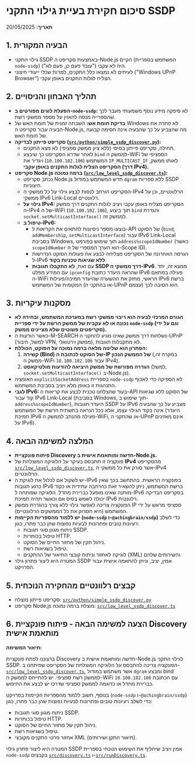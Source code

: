 # סיכום חקירת בעיית גילוי התקני SSDP

**תאריך:** 20/05/2025

## 1. הבעיה המקורית
- גילוי התקני SSDP באמצעות סקריפט ה-Node.js הקיים (המשתמש בספריית `node-ssdp`) היה לא עקבי ("עובד פעם כן, פעם לא").
- לעיתים לא נמצאו כלל התקנים, למרות שכלי ייעודי חיצוני ("Windows UPnP Browser") הצליח לגלות התקנים באופן עקבי.

## 2. תהליך האבחון והניסויים
- **הפעלת לוגים מפורטים ב-`node-ssdp`:** לא סיפקה מידע נוסף משמעותי מעבר לכך שהספרייה מנסה להאזין על מספר ממשקי רשת.
- **בדיקת חומת אש:** השבתה זמנית של חומת האש של Windows לא פתרה את הבעיה עבור סקריפט ה-Node.js, מה שהצביע על כך שהבעיה אינה חסימה קבועה של חומת האש.
- **סקריפט פייתון לבדיקה ([`src/python/simple_ssdp_discover.py`](../src/python/simple_ssdp_discover.py:1)):**
    - תחילה, סקריפט פייתון בסיסי (ללא ציון ממשק ספציפי) לא מצא התקנים.
    - לאחר שדרוג הסקריפט כך שיבצע `bind` לממשק ה-WiFi הספציפי של המשתמש (`10.100.102.106`) ויגדיר את `IP_MULTICAST_IF` לאותו ממשק, **הסקריפט הצליח לגלות התקנים באופן עקבי (דרך IPv4).**
- **סקריפט Node.js ברמה נמוכה ([`src/low_level_ssdp_discover.ts`](../src/low_level_ssdp_discover.ts:1)):**
    - נכתב סקריפט Node.js חדש המשתמש במודול `dgram` ללא ספריות SSDP חיצוניות.
    - הסקריפט הורחב לנסות לבצע גילוי על כל ממשקי ה-IPv4 הרלוונטיים, וכן על ממשקי IPv6 Link-Local רלוונטיים.
    - **גילוי על IPv4:** הסקריפט מצליח באופן עקבי ויציב לגלות התקנים דרך ממשק ה-IPv4 של ה-WiFi (`10.100.102.106`), תוך ביצוע `bind` והגדרת `socket.setMulticastInterface()` לממשק זה.
    - **טיפול ב-IPv6:**
        - בוצעו מספר ניסיונות להתאים את הקריאות ל-API של הסוקט (`bind`, `addMembership`, `setMulticastInterface`) עבור IPv6 Link-Local בסביבת Windows, תוך שימוש בפורמט `address%scopeIdNumber` (כאשר `scopeIdNumber` הוא הערך המספרי של ה-Scope ID).
        - הגרסה האחרונה של הסקריפט מצליחה לבצע את פעולות הסוקט הנדרשות ל-IPv6 **ללא שגיאות טכניות בקוד**.
        - עם זאת, **לא התקבלו תגובות SSDP דרך ממשקי ה-IPv6**. ממצא זה, יחד עם המידע מפלט `ipconfig` שהראה היעדר כתובת IPv6 פעילה במתאם ה-WiFi הראשי, מחזק את ההשערה שהיעדר תמיכה/פעילות IPv6 ברשת המקומית של המשתמש (או בהתקני ה-UPnP עצמם) הוא הסיבה לכך.

## 3. מסקנות עיקריות
- **הגורם המרכזי לבעיה הוא ריבוי ממשקי רשת במערכת המשתמש, ובחירה לא נכונה או לא עקבית של ממשק הרשת על ידי ספריית `node-ssdp` (וגם על ידי סקריפטים פשוטים שלא מציינים ממשק).**
- כאשר הודעות ה-M-SEARCH נשלחות דרך ממשק שאינו מגיע להתקני ה-UPnP (למשל, חיבור VPN, ממשק וירטואלי), לא מתקבלות תגובות.
- **הפתרון הוא שליטה מלאה ברמה נמוכה על הסוקט, הכוללת:**
    1.  **קשירה (Bind) של הסוקט לכתובת ה-IP של הממשק הנכון** (במקרה זה, ממשק ה-WiFi `10.100.102.106` עבור IPv4).
    2.  **הגדרה מפורשת של ממשק היציאה להודעות מולטיקאסט** (למשל, `socket.setMulticastInterface()` ב-Node.js).
- האופציה `explicitSocketAddress` בספריית `node-ssdp` לא הספיקה כדי לאכוף התנהגות זו באופן מלא ויציב בסביבת המשתמש.
- **לגבי IPv6:** בעוד שהצלחנו טכנית לבצע את קריאות ה-API של הסוקט ללא שגיאות קוד עבור IPv6 Link-Local (בסביבת Windows, תוך שימוש ב-`address%scopeIdNumber`), היעדר תגובות SSDP על IPv6 מצביע על כך שהבעיה אינה בקוד הגילוי עצמו, אלא ככל הנראה בתשתית הרשת של המשתמש (היעדר תמיכת IPv6 פעילה מהנתב לממשק ה-WiFi, או שהתקני ה-UPnP אינם מאזינים על IPv6).

## 4. המלצה למשימה הבאה
- **פיתוח פונקציית Discovery חדשה ומותאמת אישית ב-Node.js.**
- פונקציה זו תתבסס בעיקר על הלוגיקה המוצלחת של **IPv4** מהסקריפט [`src/low_level_ssdp_discover.ts`](../src/low_level_ssdp_discover.ts:1), אשר סורק את כל ממשקי ה-IPv4 הרלוונטיים.
- יש לשקול אם לכלול את לוגיקת ה-IPv6 בפונקציה הראשית. בהתחשב בכך שאין כרגע תגובות IPv6 ברשת המשתמש, ניתן להשאיר זאת כהרחבה עתידית או כקוד מותנה שאינו מופעל כברירת מחדל. הלוגיקה שפותחה ל-IPv6 בסקריפט הבדיקה יכולה לשמש בסיס אם וכאשר תהיה תמיכת IPv6 רלוונטית.
- הפונקציה צריכה לאפשר גילוי ללא צורך בהגדרת ממשק IP ספציפי מראש על ידי המשתמש (היא תסרוק את כל הממשקים הרלוונטיים).
- **יש ללמוד מהספריות הקיימות (`node-ssdp` ו-`@achingbrain/ssdp`)** כדי לשלב רעיונות טובים ופתרונות לבעיות נפוצות שהן כבר פתרו, כגון:
    - ניתוח מגוון סוגי תגובות SSDP.
    - טיפול בכותרות HTTP.
    - ניהול תקין של מחזור החיים של הסוקט.
    - טיפול בשגיאות רשת.
    - לוגיקה לאחזור וניתוח קובצי התיאור של ההתקנים (XML) והשירותים שלהם.
- המטרה היא ליצור פתרון גילוי SSDP אמין, יציב, וניתן להתאמה אישית עבור הפרויקט.

## 5. קבצים רלוונטיים מהחקירה הנוכחית
- סקריפט פייתון מוצלח: [`src/python/simple_ssdp_discover.py`](../src/python/simple_ssdp_discover.py:1)
- סקריפט Node.js מוצלח ברמה נמוכה: [`src/low_level_ssdp_discover.ts`](../src/low_level_ssdp_discover.ts:1)
## 6. הצעה למשימה הבאה - פיתוח פונקציית Discovery מותאמת אישית

**תיאור המשימה:**

ברצוננו לפתח פונקציית Discovery חדשה ומותאמת אישית ב-Node.js לגילוי התקני SSDP.
הפונקציה צריכה להתבסס על הלוגיקה המוצלחת של הסקריפט שפיתחנו ב-[`src/low_level_ssdp_discover.ts`](../src/low_level_ssdp_discover.ts:1), אשר משתמש במודול `dgram` ומבצע bind לממשק רשת ספציפי.
יש להתייחס לממשק ה-WiFi עם הכתובת `10.100.102.106` כברירת מחדל או כדוגמה לממשק ספציפי שדרכו יש לבצע את החיפוש.

בנוסף, חשוב ללמוד מהספריות הקיימות בפרויקט (`node-ssdp` ו-`@achingbrain/ssdp`) כדי לשלב רעיונות טובים ופתרונות לבעיות נפוצות שהן כבר פתרו, כגון:
- ניתוח מגוון סוגי תגובות SSDP.
- טיפול בכותרות HTTP.
- ניהול תקין של מחזור החיים של הסוקט.
- טיפול בשגיאות רשת.
- אחזור פרטי התקנים מקובצי XML (תיאור התקן ושירותים).

המטרה היא ליצור פתרון גילוי SSDP אמין ויציב שיחליף את השימוש הנוכחי בספריית `node-ssdp` בקבצים [`src/discovery.ts`](../src/discovery.ts:1) ו-[`src/runDiscovery.ts`](../src/runDiscovery.ts:1).